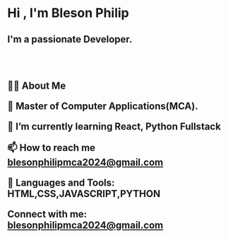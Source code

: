 <html>
           <body>
<h1> Hi , I'm Bleson Philip</h1>
                      
<h2>I'm a passionate Developer.</h2><br><br>
<h2>
🙋‍♂️ About Me

🔭 Master of Computer Applications(MCA).

🌱 I’m currently learning React, Python Fullstack


📫 How to reach me blesonphilipmca2024@gmail.com


🚀 Languages and Tools:
           HTML,CSS,JAVASCRIPT,PYTHON

Connect with me:
blesonphilipmca2024@gmail.com</h2>

</body>
</html>

<!---
BlesonPhilip/BlesonPhilip is a ✨ special ✨ repository because its `README.md` (this file) appears on your GitHub profile.
You can click the Preview link to take a look at your changes.
--->
